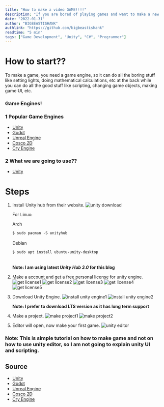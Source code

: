 ```yaml
---
title: "How to make a video GAME!!!!"
description: "If you are bored of playing games and want to make a new one, just see this without asking any questions. LOL 😝"
date: "2022-01-31"
author: "BIGBEASTISHANK"
authlink: "https://github.com/bigbeastishank"
readtime: "5 min"
tags: ["Game Development", "Unity", "C#", "Programmer"]
---
```


# How to start??

To make a game, you need a game engine, so it can do all the boring stuff like setting lights, doing mathematical calculations, etc at the back while you can do all the good stuff like scripting, changing game objects, making game UI, etc.

### Game Engines!

### 1 Popular Game Engines

- [Unity](https://unity.com/download)
- [Godot](https://godotengine.org/)
- [Unreal Engine](https://www.unrealengine.com/)
- [Cosco 2D](http://www.cocos2d.org/)
- [Cry Engine](https://www.cryengine.com/)

### 2 What we are going to use??

- [Unity](https://unity.com/download)

# Steps

1. Install Unity hub from their website.
   ![unity download](/img/blog/make-a-game/unity-download.webp)

   For Linux:

   Arch

   `$ sudo pacman -S unityhub`
   \
    \
    Debian

   `$ sudo apt install ubuntu-unity-desktop `
   \
   \
   \
   **Note: I am using latest _Unity Hub 3.0_ for this blog**

2. Make a account and get a free personal license for unity engine.
   ![get license1](/img/blog/make-a-game/get-license-1.webp)
   ![get license2](/img/blog/make-a-game/get-license-2.webp)
   ![get license3](/img/blog/make-a-game/get-license-3.webp)
   ![get license4](/img/blog/make-a-game/get-license-4.webp)
   ![get license5](/img/blog/make-a-game/get-license-5.webp)

3. Download Unity Engine.
   ![install unity engine1](/img/blog/make-a-game/install-unity-engine-1.webp)
   ![install unity engine2](/img/blog/make-a-game/install-unity-engine-2.webp)

   **Note: I prefer to download LTS version as it has long term support**

4. Make a project.
   ![make project1](/img/blog/make-a-game/make-project-1.webp)
   ![make project2](/img/blog/make-a-game/make-project-2.webp)

5. Editor will open, now make your first game.
   ![unity editor](/img/blog/make-a-game/unity-editor.webp)

### Note: This is simple tutorial on how to make game and not on how to use unity editor, so I am not going to explain unity UI and scripting.

## Source

- [Unity](https://unity.com/download)
- [Godot](https://godotengine.org/)
- [Unreal Engine](https://www.unrealengine.com/)
- [Cosco 2D](http://www.cocos2d.org/)
- [Cry Engine](https://www.cryengine.com/)
